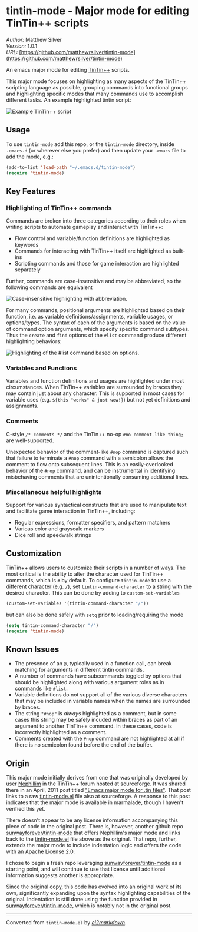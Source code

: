 # tintin-mode - Major mode for editing TinTin++ scripts

*Author:* Matthew Silver<br>
*Version:* 1.0.1<br>
*URL:* [https://github.com/matthewrsilver/tintin-mode](https://github.com/matthewrsilver/tintin-mode)<br>

An emacs major mode for editing [TinTin++][1] scripts.

This major mode focuses on highlighting as many aspects of the TinTin++ scripting language as
possible, grouping commands into functional groups and highlighting specific modes that many
commands use to accomplish different tasks. An example highlighted tintin script:

![Example TinTin++ script](docs/sample_tintin_script.png)

## Usage

To use `tintin-mode` add this repo, or the `tintin-mode` directory, inside `.emacs.d` (or
wherever else you prefer) and then update your `.emacs` file to add the mode, e.g.:

```lisp
(add-to-list 'load-path "~/.emacs.d/tintin-mode")
(require 'tintin-mode)
```

## Key Features

### Highlighting of TinTin++ commands

Commands are broken into three categories according to their roles when writing scripts to
automate gameplay and interact with TinTin++:
  * Flow control and variable/function definitions are highlighted as keywords
  * Commands for interacting with TinTin++ itself are highlighted as built-ins
  * Scripting commands and those for game interaction are highlighted separately

Further, commands are case-insensitive and may be abbreviated, so the following commands are
equivalent

![Case-insensitive highlighting with abbreviation.](docs/variable_command_highlighting.png)

For many commands, positional arguments are highlighted based on their function, i.e. as
variable definitions/assignments, variable usages, or options/types. The syntax of each
of the arguments is based on the value of command option arguments, which specify specific
command subtypes. Thus the `create` and `find` options of the `#list` command produce
different highlighting behaviors:

![Highlighting of the #list command based on options.](docs/list_options_highlighting.png)

### Variables and Functions

Variables and function definitions and usages are highlighted under most circumstances. When
TinTin++ variables are surrounded by braces they may contain just about any character. This is
supported in most cases for variable uses (e.g. `${this "works" & just wow!}`) but not yet
definitions and assignments.

### Comments

C-style `/* comments */` and the TinTin++ no-op `#no comment-like thing;` are well-supported.

Unexpected behavior of the comment-like `#nop` command is captured such that failure to
terminate a `#nop` command with a semicolon allows the comment to flow onto subsequent lines.
This is an easily-overlooked behavior of the `#nop` command, and can be instrumental in
identifying misbehaving comments that are unintentionally consuming additional lines.

### Miscellaneous helpful highlights

Support for various syntactical constructs that are used to manipulate text and facilitate
game interaction in TinTin++, including:
  * Regular expressions, formatter specifiers, and pattern matchers
  * Various color and grayscale markers
  * Dice roll and speedwalk strings

## Customization

TinTin++ allows users to customize their scripts in a number of ways. The most critical is the
ability to alter the character used for TinTin++ commands, which is `#` by default. To configure
`tintin-mode` to use a different character (e.g. `/`), set `tintin-command-character` to a
string with the desired character. This can be done by adding to `custom-set-variables`

```lisp
(custom-set-variables '(tintin-command-character "/"))
```

but can also be done safely with `setq` prior to loading/requiring the mode

```lisp
(setq tintin-command-character "/")
(require 'tintin-mode)
```

## Known Issues

* The presence of an `@`, typically used in a function call, can break matching for arguments
  in different tintin commands.
* A number of commands have subcommands toggled by options that should be highlighted
  along with various argument roles as in commands like `#list`.
* Variable definitions do not support all of the various diverse characters that may be included
  in variable names when the names are surrounded by braces.
* The string `"#nop"` is _always_ highlighted as a comment, but in some cases this string may
  be safely incuded within braces as part of an argument to another TinTin++ command. In these
  cases, code is incorrectly highlighted as a comment.
* Comments created with the `#nop` command are not highlighted at all if there is no semicolon
  found before the end of the buffer.

## Origin

This major mode initially derives from one that was originally developed by user [Nephillim][2]
in the TinTin++ forum hosted at sourceforge. It was shared there in an April, 2011 post titled
["Emacs major mode for .tin files"][3]. That post links to a raw [tintin-mode.el][4] file also
at sourceforge. A response to this post indicates that the major mode is available in marmalade,
though I haven't verified this yet.

There doesn't appear to be any license information accompanying this piece of code in the
original post. There is, however, another github repo [sunwayforever/tintin-mode][5] that offers
Nephillim's major mode and links back to the [tintin-mode.el][4] file above as the original. That
repo, further, extends the major mode to include indentation logic and offers the code with an
Apache License 2.0.

I chose to begin a fresh repo leveraging [sunwayforever/tintin-mode][5] as a starting point, and
will continue to use that license until additional information suggests another is appropriate.

Since the original copy, this code has evolved into an original work of its own, significantly
expanding upon the syntax highlighting capabilities of the original. Indentation is still done
using the function provided in [sunwayforever/tintin-mode][5], which is notably not in the
original post.

[1]: https://tintin.mudhalla.net/index.php
[2]: https://tintin.sourceforge.io/forum/memberlist.php?mode=viewprofile&u=887&sid=8b1fd8823d0768fca47317d3961d2ffc
[3]: https://tintin.sourceforge.io/forum/viewtopic.php?t=1447#p5500
[4]: http://dawn-e.users.sourceforge.net/tintin-mode.el
[5]: https://github.com/sunwayforever/tintin-mode


---
Converted from `tintin-mode.el` by [*el2markdown*](https://github.com/Lindydancer/el2markdown).
